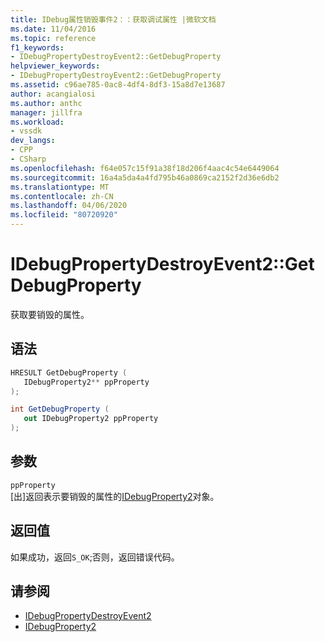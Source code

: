 ```yaml
---
title: IDebug属性销毁事件2：：获取调试属性 |微软文档
ms.date: 11/04/2016
ms.topic: reference
f1_keywords:
- IDebugPropertyDestroyEvent2::GetDebugProperty
helpviewer_keywords:
- IDebugPropertyDestroyEvent2::GetDebugProperty
ms.assetid: c96ae785-0ac8-4df4-8df3-15a8d7e13687
author: acangialosi
ms.author: anthc
manager: jillfra
ms.workload:
- vssdk
dev_langs:
- CPP
- CSharp
ms.openlocfilehash: f64e057c15f91a38f18d206f4aac4c54e6449064
ms.sourcegitcommit: 16a4a5da4a4fd795b46a0869ca2152f2d36e6db2
ms.translationtype: MT
ms.contentlocale: zh-CN
ms.lasthandoff: 04/06/2020
ms.locfileid: "80720920"
---
```

# <a name="idebugpropertydestroyevent2getdebugproperty"></a>IDebugPropertyDestroyEvent2::GetDebugProperty
获取要销毁的属性。

## <a name="syntax"></a>语法

```cpp
HRESULT GetDebugProperty ( 
   IDebugProperty2** ppProperty
);
```

```csharp
int GetDebugProperty ( 
   out IDebugProperty2 ppProperty
);
```

## <a name="parameters"></a>参数
`ppProperty`\
[出]返回表示要销毁的属性的[IDebugProperty2](../../../extensibility/debugger/reference/idebugproperty2.md)对象。

## <a name="return-value"></a>返回值
 如果成功，返回`S_OK`;否则，返回错误代码。

## <a name="see-also"></a>请参阅
- [IDebugPropertyDestroyEvent2](../../../extensibility/debugger/reference/idebugpropertydestroyevent2.md)
- [IDebugProperty2](../../../extensibility/debugger/reference/idebugproperty2.md)
